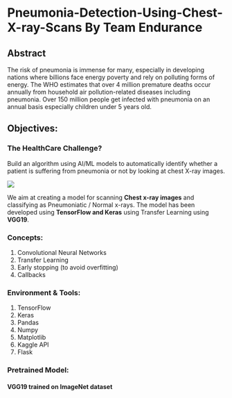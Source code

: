 # Pneumonia-Detection-Using-Chest-X-ray-Scans By Team Endurance

## Abstract

The risk of pneumonia is immense for many, especially in developing nations where billions face energy poverty and rely on polluting forms of energy. The WHO estimates that over 4 million premature deaths occur annually from household air pollution-related diseases including pneumonia. Over 150 million people get infected with pneumonia on an annual basis especially children under 5 years old.

## Objectives:

### The HealthCare Challenge?
Build an algorithm using AI/ML models to automatically identify whether a patient is suffering from pneumonia or not by looking at chest X-ray images. 

<img src="https://miro.medium.com/max/3000/1*J5wUMztRXZ_eHimMxULAnA.png">


We aim at creating a model for scanning **Chest x-ray images** and classifying as Pneumoniatic / Normal x-rays. The model has been developed using **TensorFlow and Keras** using Transfer Learning using **VGG19**. 

### Concepts: 
1. Convolutional Neural Networks
2. Transfer Learning
3. Early stopping (to avoid overfitting) 
4. Callbacks

### Environment & Tools: 
1. TensorFlow
2. Keras
3. Pandas
4. Numpy
5. Matplotlib
6. Kaggle API
7. Flask

### Pretrained Model:
#### VGG19 trained on ImageNet dataset

